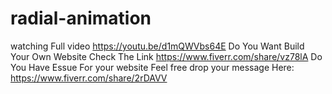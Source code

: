 # radial-animation
watching Full video https://youtu.be/d1mQWVbs64E
Do You Want Build Your Own Website Check The Link https://www.fiverr.com/share/vz78lA
Do You Have Essue For your website Feel free drop your message Here: https://www.fiverr.com/share/2rDAVV
